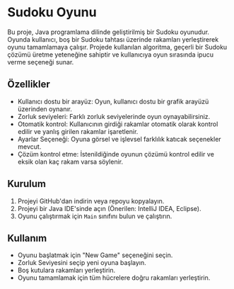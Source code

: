 # Sudoku Oyunu

Bu proje, Java programlama dilinde geliştirilmiş bir Sudoku oyunudur. Oyunda kullanıcı, boş bir Sudoku tahtası üzerinde rakamları yerleştirerek oyunu tamamlamaya çalışır. Projede kullanılan algoritma, geçerli bir Sudoku çözümü üretme yeteneğine sahiptir ve kullanıcıya oyun sırasında ipucu verme seçeneği sunar.

## Özellikler

- Kullanıcı dostu bir arayüz: Oyun, kullanıcı dostu bir grafik arayüzü üzerinden oynanır.
- Zorluk seviyeleri: Farklı zorluk seviyelerinde oyun oynayabilirsiniz.
- Otomatik kontrol: Kullanıcının girdiği rakamlar otomatik olarak kontrol edilir ve yanlış girilen rakamlar işaretlenir.
- Ayarlar Seçeneği: Oyuna görsel ve işlevsel farklılık katıcak seçenekler mevcut.
- Çözüm kontrol etme: İstenildiğinde oyunun çözümü kontrol edilir ve eksik olan kaç rakam varsa söylenir.

## Kurulum

1. Projeyi GitHub'dan indirin veya repoyu kopyalayın.
2. Projeyi bir Java IDE'sinde açın (Önerilen: IntelliJ IDEA, Eclipse).
3. Oyunu çalıştırmak için `Main` sınıfını bulun ve çalıştırın.

## Kullanım

- Oyunu başlatmak için "New Game" seçeneğini seçin.
- Zorluk Seviyesini seçip yeni oyuna başlayın.
- Boş kutulara rakamları yerleştirin.
- Oyunu tamamlamak için tüm hücrelere doğru rakamları yerleştirin.

